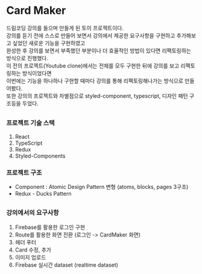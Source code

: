 # Card Maker

드림코딩 강의를 들으며 만들게 된 토이 프로젝트이다.   
강의를 듣기 전에 스스로 만들어 보면서 강의에서 제공한 요구사항을 구현하고 추가해보고 싶었던 새로운 기능을 구현하였고   
완성한 후 강의를 보면서 부족했던 부분이나 더 효율적인 방법이 있다면 리팩토링하는 방식으로 진행했다.   
이 전의 프로젝트(Youtube clone)에서는 전체를 모두 구현한 뒤에 강의를 보고 리팩토링하는 방식이었다면   
이번에는 기능을 하나하나 구현할 때마다 강의를 통해 리팩토링해나가는 방식으로 만들어봤다.    
또한 강의의 프로젝트와 차별점으로 styled-component, typescript, 디자인 패턴 구조등을 두었다. 

##

### 프로젝트 기술 스택
1. React
2. TypeScript
3. Redux
4. Styled-Components

### 프로젝트 구조
* Component : Atomic Design Pattern 변형 (atoms, blocks, pages 3구조)
* Redux - Ducks Pattern

##

### 강의에서의 요구사항

1. Firebase를 활용한 로그인 구현
2. Route를 활용한 화면 전환 (로그인 -> CardMaker 화면)
3. 헤더 푸터
4. Card 수정, 추가
5. 이미지 업로드
6. Firebase 실시간 dataset (realtime dataset)

##




